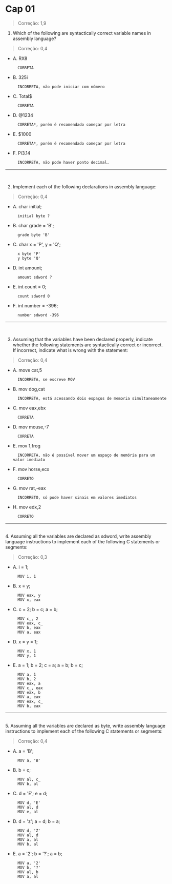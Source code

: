 # Cap 01
> Correção: 1,9

1. Which of the following are syntactically correct variable names in assembly
language?
> Correção: 0,4
- A. RX8   

        CORRETA
- B. 325i       

        INCORRETA, não pode iniciar com número
- C. Total$     

        CORRETA
- D. @1234      

        CORRETA*, porém é recomendado começar por letra
- E. $1000      

        CORRETA*, porém é recomendado começar por letra
- F. Pi3.14     

        INCORRETA, não pode haver ponto decimal.

----- 
<br>

2. Implement each of the following declarations in assembly language:
> Correção: 0,4
- A. char initial;
        
        initial byte ?

- B. char grade = 'B';
        
        grade byte 'B'

- C. char x = 'P', y = 'Q';
    
        x byte 'P'
        y byte 'Q'

- D. int amount;
    
        amount sdword ?

- E. int count = 0;
    
        count sdword 0

- F. int number = -396;
    
        number sdword -396

----- 
<br>

3. Assuming that the variables have been declared properly, indicate whether the
following statements are syntactically correct or incorrect. If incorrect, indicate
what is wrong with the statement:
> Correção: 0,4
- A. move cat,5 
    
        INCORRETA, se escreve MOV
- B. mov dog,cat 
    
        INCORRETA, está acessando dois espaços de memoria simultaneamente
- C. mov eax,ebx
    
        CORRETA
- D. mov mouse,-7 
    
        CORRETA
- E. mov 1,frog 
    
        INCORRETA, não é possível mover um espaço de memória para um valor imediato
- F. mov horse,ecx
    
        CORRETO
- G. mov rat,-eax 
        
        INCORRETO, só pode haver sinais em valores imediatos
- H. mov edx,2
        
        CORRETO

----- 
<br>
4. Assuming all the variables are declared as sdword, write assembly language
instructions to implement each of the following C statements or segments:

> Correção: 0,3

- A. i = 1;

        MOV i, 1

- B. x = y;

        MOV eax, y
        MOV x, eax

- C. c = 2; 
     b = c;
     a = b;

        MOV c_, 2
        MOV eax, c_
        MOV b, eax
        MOV a, eax

- D. x = y = 1;

        MOV x, 1
        MOV y, 1

- E. a = 1;
     b = 2;
     c = a;
     a = b; 
     b = c;

        MOV a, 1
        MOV b, 2
        MOV eax, a
        MOV c_, eax
        MOV eax, b
        MOV a, eax
        MOV eax, c_
        MOV b, eax

----- 
<br>
5. Assuming all the variables are declared as byte, write assembly language
instructions to implement each of the following C statements or segments:

> Correção: 0,4

- A. a = 'B';

        MOV a, 'B'

- B. b = c;

        MOV al, c_
        MOV b, al

- C. d = 'E';
    e = d;

        MOV d, 'E'
        MOV al, d
        MOV e, al

- D. d = 'z';
    a = d;
    b = a;

        MOV d, 'Z'
        MOV al, d
        MOV a, al
        MOV b, al

- E. a = '2';
    b = '?';
    a = b;

        MOV a, '2'
        MOV b, '?'
        MOV al, b
        MOV a, al
